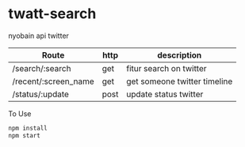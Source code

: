 # twatt-search

nyobain api twitter

|Route                  |http |description|
|-----                  |---- |-----------|
/search/:search         |get  |fitur search on twitter
/recent/:screen_name    |get  |get someone twitter timeline
/status/:update         |post |update status twitter


To Use
```javascript
npm install
npm start
```
